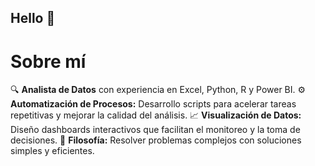 ## Hello 👋

# Sobre mí

🔍 **Analista de Datos** con experiencia en Excel, Python, R y Power BI.
⚙️ **Automatización de Procesos:**  Desarrollo scripts para acelerar tareas repetitivas y mejorar la calidad del análisis.
📈 **Visualización de Datos:**  Diseño dashboards interactivos que facilitan el monitoreo y la toma de decisiones.
🌟 **Filosofía:** Resolver problemas complejos con soluciones simples y eficientes.
